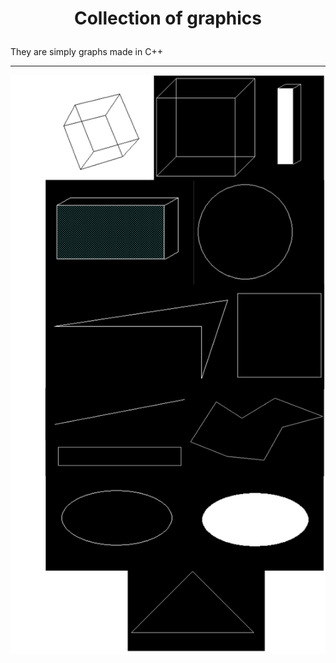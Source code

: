 # <p align=center> Collection of graphics </p>

They are simply graphs made in C++

----------------------------------

<p align="center">
  <img src="https://github.com/Booh-rm/Hello_C/blob/main/collection%20of%20graphics/media/graphics.png" />
</p>
